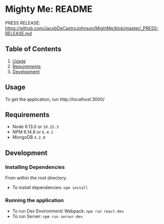 # Mighty Me: README

  PRESS RELEASE: https://github.com/JacobDeCastroJohnson/MightMe/blob/master/_PRESS-RELEASE.md

## Table of Contents

1. [Usage](#Usage)
1. [Requirements](#requirements)
1. [Development](#development)

## Usage

  To get the application, run http://localhost:3000/

<!-- ## Server API

### GET all reviews for specific room
 * GET `/api/rooms/:roomId/reviews`

Path Parameters:
  * `roomId` Room ID

Success Status Code: `200`

Returns: JSON
```json
[
  {
  "user_id": "Number",
  "username": "String",
  "image": "String",
  "review_id": "id Number",
  "dateNum": "DATE",
  "description": "String",
  "roomNum": "Number",
  "cleanlinessRating": "Number",
  "communicationRating": "Number",
  "checkInRating": "Number",
  "accuracyRating": "Number",
  "valueRating": "Number",
  "total_rating": "Number",
  }
]
```

### GET all reviews for a single user
 * GET `/api/users/:userId/reviews`

Path Parameters:
  * `userId` user ID

Success Status Code:`200`

Returns: JSON
```json
[
  {
  "user_id": "Number",
  "username": "String",
  "image": "String",
  "review_id": "id Number",
  "dateNum": "DATE",
  "description": "String",
  "roomNum": "Number",
  "cleanlinessRating": "Number",
  "communicationRating": "Number",
  "checkInRating": "Number",
  "accuracyRating": "Number",
  "valueRating": "Number",
  "total_rating": "Number",
  }
]
```

### POST new user review to a specific room
 * POST `/api/rooms/:roomId/reviews`

Path Parameters:
  * `roomId` Room ID

Success Status Code: `201`

Request Body: Expects JSON with the following keys.

```json
  {
  "username": "String",
  "image": "String",
  "dateNum": "DATE",
  "description": "String",
  "roomNum": "Number",
  "cleanlinessRating": "Number",
  "communicationRating": "Number",
  "checkInRating": "Number",
  "accuracyRating": "Number",
  "valueRating": "Number",
  "total_rating": "Number",
  }
```

### UPDATE one review from a specific room
 * PATCH `/api/rooms/:roomId/reviews/:reviewId`

Path Parameters:
  * `roomId` Room ID
  * `reviewId` Review ID

Success Status Code:`204`

Request Body: Expects JSON with any of the following keys (include only keys to be updated)

```json
  {
  "dateNum": "DATE",
  "description": "String",
  "cleanlinessRating": "Number",
  "communicationRating": "Number",
  "checkInRating": "Number",
  "accuracyRating": "Number",
  "valueRating": "Number",
  "total_rating": "Number",
  }
```

### DELETE reviews from a specific room
* DELETE `/api/rooms/:roomId/reviews/:reviewId`

Path Parameters:
  * `roomId` Room ID
  * `reviewId` Review ID

Success Status Code: `204` -->

## Requirements

- Node 6.13.0 or `10.15.3`
- NPM 6.14.8 or `6.4.1`
- MongoDB `4.2.8`

## Development

### Installing Dependencies

From within the root directory:

- To install dependencies: `npm install`

### Running the application

- To run Dev Environment/ Webpack: `npm run react-dev`
- To run Server: `npm run server-dev`